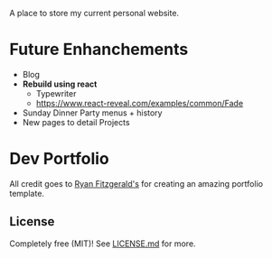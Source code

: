 A place to store my current personal website.

# Future Enhanchements
- Blog
- <b>Rebuild using react</b>
    - Typewriter
    - https://www.react-reveal.com/examples/common/Fade
- Sunday Dinner Party menus + history
- New pages to detail Projects



# Dev Portfolio

All credit goes to [Ryan Fitzgerald's](https://github.com/RyanFitzgerald) for creating an amazing portfolio template. 

## License

Completely free (MIT)! See [LICENSE.md](LICENSE.md) for more.
